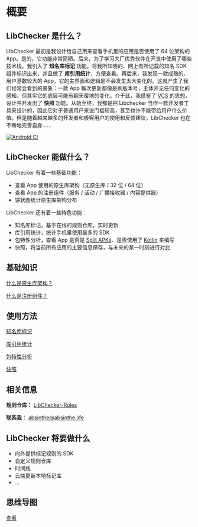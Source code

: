 # 概要

## LibChecker 是什么？

LibChecker 最初是我设计给自己用来查看手机里的应用是否使用了 64 位架构的 App。是的，它功能非常简陋。后来，为了学习大厂优秀软件在开发中使用了哪些技术栈，我引入了 **知名库标记** 功能。将我所知晓的、网上有所记载的知名 SDK 组件标识出来，并且做了 **库引用统计**，方便查看。再后来，我发现一款成熟的、用户基数较大的 App，它的主界面和逻辑是不会发生太大变化的。这就产生了我们经常会看到的景象：一款 App 每次更新都像是刷版本号，主体并无任何变化的感知。但其实它的底层可能有翻天覆地的变化。介于此，我借鉴了 [VCS](https://en.wikipedia.org/wiki/Version_control) 的思想，设计并开发出了 **快照** 功能。从始至终，我都是把 Libchecker 当作一款开发者工具来设计的，因此它对于普通用户来说门槛较高，甚至也许不能带给用户什么价值。但是随着越来越多的开发者和极客用户的使用和反馈建议，LibChecker 也在不断地完善自身……

[![Android CI](https://github.com/zhaobozhen/LibChecker/actions/workflows/android.yml/badge.svg)](https://github.com/zhaobozhen/LibChecker/actions/workflows/android.yml)

## LibChecker 能做什么？

LibChecker 有着一些基础功能：

- 查看 App 使用的原生库架构（无原生库 / 32 位 / 64 位）
- 查看 App 的注册组件（服务 / 活动 / 广播接收器 / 内容提供器）
- 饼状图统计原生库架构分布



LibChecker 还有着一些特色功能：

- 知名库标记，基于在线的规则仓库，实时更新
- 库引用统计，统计手机里使用最多的 SDK
- 包特性分析，查看 App 是否是 [Split APKs](https://developer.android.com/studio/build/configure-apk-splits)、是否使用了 [Kotlin](https://en.wikipedia.org/wiki/Kotlin_(programming_language)) 来编写
- 快照，将当前所有应用的主要信息保存，与未来的某一时刻进行对比

## 基础知识

[什么是原生库架构？](/docs/guide/What-is-Native-Library-Architecture.md)

[什么是注册组件？](/docs/guide/What-is-Registered-Component.md)

## 使用方法

[知名库标记](/docs/guide/Marked-Popular-Library.md)

[库引用统计](/docs/guide/Library-Reference-Statistics.md)

[包特性分析](/docs/guide/Package-Features-Analysis.md)

[快照](/docs/guide/Snapshot-Usage.md)

## 相关信息

**规则仓库：** [LibChecker-Rules](https://github.com/zhaobozhen/LibChecker-Rules)

**联系我：** [absinthe@absinthe.life](mailto:absinthe@absinthe.life)

## LibChecker 将要做什么

- 向外提供标记规则的 SDK
- 自定义规则仓库
- 时间线
- 云端更新本地标记库
- ...

## 思维导图
[查看](/docs/guide/Mind-Mapping.md)
